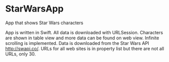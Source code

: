 # StarWarsApp
App that shows Star Wars characters

App is written in Swift. All data is downloaded with URLSession. Characters are shown in table view and more data can be found 
on web view. Infinite scrolling is implemented. 
Data is downloaded from the Star Wars API http://swapi.co/. 
URLs for all web sites is in property list but there are not all URLs, only 30.

